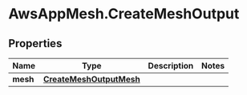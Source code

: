 # AwsAppMesh.CreateMeshOutput

## Properties

Name | Type | Description | Notes
------------ | ------------- | ------------- | -------------
**mesh** | [**CreateMeshOutputMesh**](CreateMeshOutputMesh.md) |  | 


